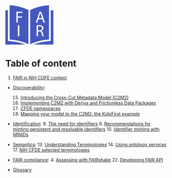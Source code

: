 <div>
<img src="../images/logo/logo-colourized-II.png" width="150"/>
</div>

# Table of content


1. [FAIR in NIH CDFE context](./00/fair-principles.html)
<!-- 2. Privacy and Ethics concerns -->
<!-- 3. Licensing data and metadata -->

* [Discoverability](./08/cataloguing):

	15. [Introducing the Cross-Cut Metadata Model (C2M2)]()
	16. [Implementing C2M2 with Deriva and Frictionless Data Packages](./12/C2M2-L1-description.html)
	17. [CFDE namespaces](./06/cfde-namespaces.html)
	7. [Mapping your model to the C2M2: the KidsFirst example](./07/seo.html)

* [Identification]():
	8. [The need for identifiers](./08/identifiers.html)
	9. [Recommendations for minting persistent and resolvable identifiers](./08/1/pids.html)
	10. [Identifier minting with MINIDs](./08/2/minids.html)
<!-- 11. Obtaining DOIs -->
<!-- 12. Finding digital objects - Terminologies and query expansion -->

* [Semantics](./09/finding):
	13. [Understanding Terminologies](./10/ontologies.html)
	14. [Using ontology services](./11/onto-services.html)
	17. [NIH CFDE selected terminologies](./14/cfde-terminologies.html)



* [FAIR compliance](./fair-assessment):
	4. [Assessing with FAIRshake](./04/fairshake.html)
	22. [Developing FAIR API](./16/fair-api.html)


<!-- 18. [Experience from HMP](./15/1/hmp.html)
19. [Experience from the Metabolomics Workbench](./15/2/mw.html)
20. [Experience from GTEx](./15/3/gtex.html)
21. [Experience from LINCS](./15/4/lincs.html)
22. [Developing FAIR API](./16/fair-api.html) -->

* [Glossary](./CFDE_Glossary.html)

<!-- 23. Hosting databases and tools in the cloud -->
<!-- 24. Jupyter notebooks and CF data processing workflows -->

